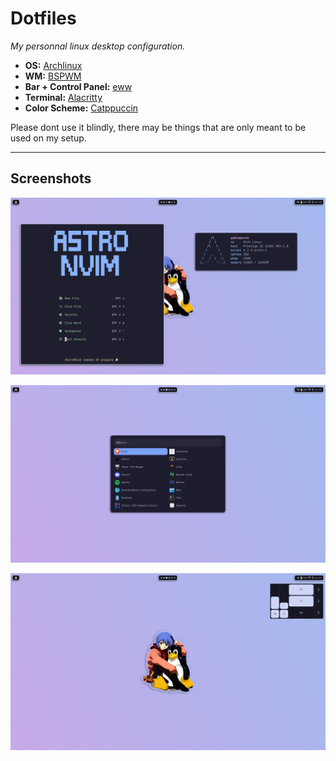 # Dotfiles

*My personnal linux desktop configuration.*

- **OS:** [Archlinux](https://archlinux.org) 
- **WM:** [BSPWM](https://github.com/baskerville/bspwm)
- **Bar + Control Panel:** [eww](https://github.com/elkowar/eww)
- **Terminal:** [Alacritty](https://github.com/alacritty/alacritty)
- **Color Scheme:** [Catppuccin](https://github.com/catppuccin/catppuccin)

Please dont use it blindly, there may be things that are only meant to be used on my setup.

---

## Screenshots

![screenshot1](screenshot1.png)

![screenshot2](screenshot2.png)

![screenshot3](screenshot3.png)
